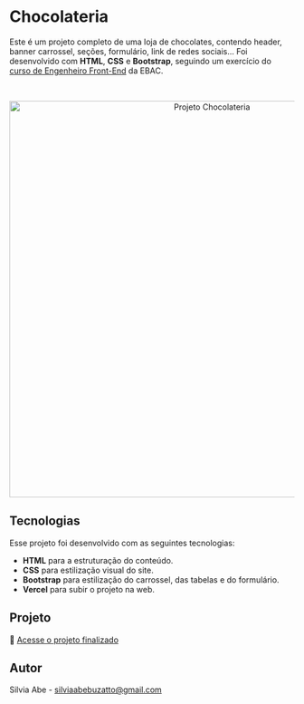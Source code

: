 # Chocolateria

  Este é um projeto completo de uma loja de chocolates, contendo header, banner carrossel, seções, formulário, link de redes sociais...
  Foi desenvolvido com <b>HTML</b>, <b>CSS</b> e <b>Bootstrap</b>, seguindo um exercício do [curso de Engenheiro Front-End](https://ebaconline.com.br/front-end-profession) da EBAC.

<br>

<p align="center">
  <img alt="Projeto Chocolateria" src="https://github.com/user-attachments/assets/d95f3a14-9a0c-467f-82a9-f3cc9bc1b690" width="700">
</p>

## Tecnologias

Esse projeto foi desenvolvido com as seguintes tecnologias:

- <b>HTML</b> para a estruturação do conteúdo.
- <b>CSS</b> para estilização visual do site.
- <b>Bootstrap</b> para estilização do carrossel, das tabelas e do formulário.
- <b>Vercel</b> para subir o projeto na web.

## Projeto

🚀 [Acesse o projeto finalizado](https://chocolateria-bootstrap.vercel.app/)

## Autor

Silvia Abe - silviaabebuzatto@gmail.com
